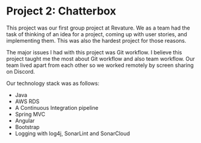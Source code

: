 # Project 2: Chatterbox

This project was our first group project at Revature. We as a team had 
the task of thinking of an idea for a project, coming up with user 
stories, and implementing them. This was also the hardest project for 
those reasons. 


The major issues I had with this project was Git workflow. I believe 
this project taught me the most about Git workflow and also team 
workflow. Our team lived apart from each other so we worked remotely by 
screen sharing on Discord.


Our technology stack was as follows: 
* Java
* AWS RDS
* A Continuous Integration pipeline
* Spring MVC
* Angular
* Bootstrap
* Logging with log4j, SonarLint and SonarCloud

